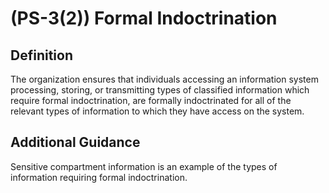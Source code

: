 
# (PS-3(2)) Formal Indoctrination

## Definition

The organization ensures that individuals accessing an information system processing, storing, or transmitting types of classified information which require formal indoctrination, are formally indoctrinated for all of the relevant types of information to which they have access on the system.

## Additional Guidance

Sensitive compartment information is an example of the types of information requiring formal indoctrination.
